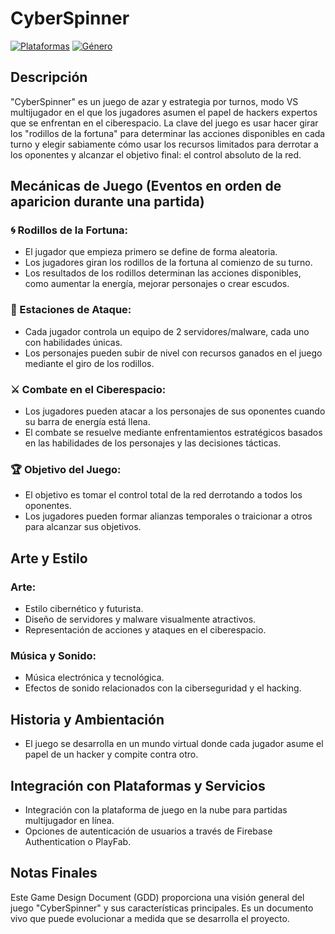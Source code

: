 # CyberSpinner

[![Plataformas](https://img.shields.io/badge/Plataformas-PC)](https://todo.cs.dev.spinner.com)
[![Género](https://img.shields.io/badge/G%C3%A9nero-Estrategia%20por%20turnos%2C%20Hacking%2C%20Ciberseguridad-green)](https://todo.cs.dev.spinner.com)

## Descripción

"CyberSpinner" es un juego de azar y estrategia por turnos, modo VS multijugador en el que los jugadores asumen el papel de hackers expertos que se enfrentan en el ciberespacio. La clave del juego es usar hacer girar los "rodillos de la fortuna" para determinar las acciones disponibles en cada turno y elegir sabiamente cómo usar los recursos limitados para derrotar a los oponentes y alcanzar el objetivo final: el control absoluto de la red.

## Mecánicas de Juego (Eventos en orden de aparicion durante una partida)

### 🌀 Rodillos de la Fortuna:
- El jugador que empieza primero se define de forma aleatoria.
- Los jugadores giran los rodillos de la fortuna al comienzo de su turno.
- Los resultados de los rodillos determinan las acciones disponibles, como aumentar la energía, mejorar personajes o crear escudos. 

### 🤖 Estaciones de Ataque:
- Cada jugador controla un equipo de 2 servidores/malware, cada uno con habilidades únicas.
- Los personajes pueden subir de nivel con recursos ganados en el juego mediante el giro de los rodillos.

### ⚔️ Combate en el Ciberespacio:
- Los jugadores pueden atacar a los personajes de sus oponentes cuando su barra de energía está llena.
- El combate se resuelve mediante enfrentamientos estratégicos basados en las habilidades de los personajes y las decisiones tácticas.

### 🏆 Objetivo del Juego:
- El objetivo es tomar el control total de la red derrotando a todos los oponentes.
- Los jugadores pueden formar alianzas temporales o traicionar a otros para alcanzar sus objetivos.

## Arte y Estilo

### Arte:
- Estilo cibernético y futurista.
- Diseño de servidores y malware visualmente atractivos.
- Representación de acciones y ataques en el ciberespacio.

### Música y Sonido:
- Música electrónica y tecnológica.
- Efectos de sonido relacionados con la ciberseguridad y el hacking.


## Historia y Ambientación

- El juego se desarrolla en un mundo virtual donde cada jugador asume el papel de un hacker y compite contra otro.

## Integración con Plataformas y Servicios

- Integración con la plataforma de juego en la nube para partidas multijugador en línea.
- Opciones de autenticación de usuarios a través de Firebase Authentication o PlayFab.


## Notas Finales

Este Game Design Document (GDD) proporciona una visión general del juego "CyberSpinner" y sus características principales. Es un documento vivo que puede evolucionar a medida que se desarrolla el proyecto.